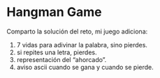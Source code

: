 # Hangman Game

Comparto la solución del reto, mi juego adiciona:

1. 7 vidas para adivinar la palabra, sino pierdes.
2. si repites una letra, pierdes.
3. representación del “ahorcado”.
4. aviso ascii cuando se gana y cuando se pierde.